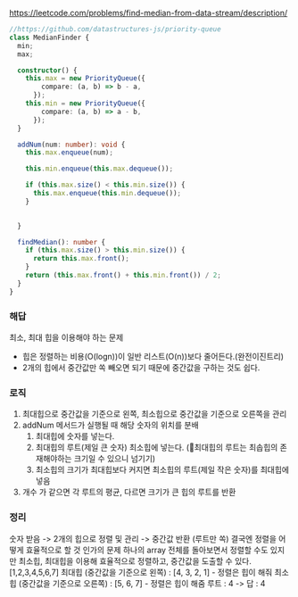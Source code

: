 https://leetcode.com/problems/find-median-from-data-stream/description/

```ts
//https://github.com/datastructures-js/priority-queue
class MedianFinder {
  min;
  max;

  constructor() {
    this.max = new PriorityQueue({
        compare: (a, b) => b - a,
      });
    this.min = new PriorityQueue({
        compare: (a, b) => a - b,
      });
  }

  addNum(num: number): void {
    this.max.enqueue(num);

    this.min.enqueue(this.max.dequeue());

    if (this.max.size() < this.min.size()) {
      this.max.enqueue(this.min.dequeue());
    }

    
  }

  findMedian(): number {
    if (this.max.size() > this.min.size()) {
      return this.max.front();
    }
    return (this.max.front() + this.min.front()) / 2;
  }
}
```

### 해답
최소, 최대 힙을 이용해야 하는 문제
- 힙은 정렬하는 비용(O(logn))이 일반 리스트(O(n))보다  줄어든다.(완전이진트리) 
- 2개의 힙에서 중간값만 쏙 빼오면 되기 때문에 중간값을 구하는 것도 쉽다.
### 로직
1. 최대힙으로 중간값을 기준으로 왼쪽, 최소힙으로 중간값을 기준으로 오른쪽을 관리
2. addNum 메서드가 실행될 때 해당 숫자의 위치를 분배 
	1. 최대힙에 숫자를 넣는다.
	2. 최대힙의 루트(제일 큰 숫자) 최소힙에 넣는다. (최대힙의 루트는 최솝힙의 존재해야하는 크기일 수 있으니 넘기기)
	3. 최소힙의 크기가 최대힙보다 커지면 최소힙의 루트(제일 작은 숫자)를 최대힙에 넣음
 3. 개수 가 같으면 각 루트의 평균, 다르면 크기가 큰 힙의 루트를 반환
### 정리
숫자 받음 -> 2개의 힙으로 정렬 및 관리 -> 중간값 반환 (루트만 쏙)
결국엔 정렬을 어떻게 효율적으로 할 것 인가의 문제 하나의 array 전체를 돌아보면서 정렬할 수도 있지만 최소힙, 최대힙을 이용해 효율적으로 정렬하고, 중간값을 도출할 수 있다. 
[1,2,3,4,5,6,7]
최대힙 (중간값을 기준으로 왼쪽) : [4, 3,  2, 1] - 정렬은 힙이 해줘
최소힙 (중간값을 기준으로 오른쪽) : [5, 6, 7] - 정렬은 힙이 해줌
루트 : 4 -> 답 : 4
